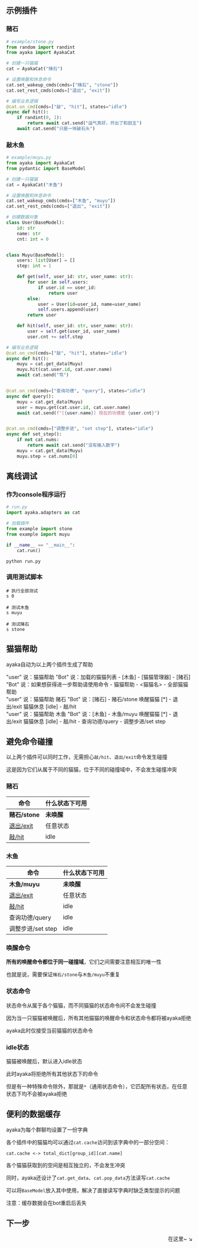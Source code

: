 ## 示例插件

### 赌石

```py
# example/stone.py
from random import randint
from ayaka import AyakaCat

# 创建一只猫猫
cat = AyakaCat("赌石")

# 设置唤醒和休息命令
cat.set_wakeup_cmds(cmds=["赌石", "stone"])
cat.set_rest_cmds(cmds=["退出", "exit"])
```

```py
# 编写业务逻辑
@cat.on_cmd(cmds=["敲", "hit"], states="idle")
async def hit():
    if randint(0, 1):
        return await cat.send("运气真好，开出了和田玉")
    await cat.send("只是一块破石头")
```

### 敲木鱼

```py
# example/muyu.py
from ayaka import AyakaCat
from pydantic import BaseModel

# 创建一只猫猫
cat = AyakaCat("木鱼")

# 设置唤醒和休息命令
cat.set_wakeup_cmds(cmds=["木鱼", "muyu"])
cat.set_rest_cmds(cmds=["退出", "exit"])
```

```py
# 创建数据对象
class User(BaseModel):
    id: str
    name: str
    cnt: int = 0


class Muyu(BaseModel):
    users: list[User] = []
    step: int = 1

    def get(self, user_id: str, user_name: str):
        for user in self.users:
            if user.id == user_id:
                return user
        else:
            user = User(id=user_id, name=user_name)
            self.users.append(user)
        return user

    def hit(self, user_id: str, user_name: str):
        user = self.get(user_id, user_name)
        user.cnt += self.step
```

```py
# 编写业务逻辑
@cat.on_cmd(cmds=["敲", "hit"], states="idle")
async def hit():
    muyu = cat.get_data(Muyu)
    muyu.hit(cat.user.id, cat.user.name)
    await cat.send("笃")


@cat.on_cmd(cmds=["查询功德", "query"], states="idle")
async def query():
    muyu = cat.get_data(Muyu)
    user = muyu.get(cat.user.id, cat.user.name)
    await cat.send(f"[{user.name}] 现在的功德是 {user.cnt}")


@cat.on_cmd(cmds=["调整步进", "set step"], states="idle")
async def set_step():
    if not cat.nums:
        return await cat.send("没有输入数字")
    muyu = cat.get_data(Muyu)
    muyu.step = cat.nums[0]
```

## 离线调试

### 作为console程序运行

```py
# run.py
import ayaka.adapters as cat

# 加载插件
from example import stone
from example import muyu

if __name__ == "__main__":
    cat.run()
```

```
python run.py
```

### 调用测试脚本

```
# 执行全部测试
s 0

# 测试木鱼
s muyu

# 测试赌石
s stone
```

## 猫猫帮助

ayaka自动为以上两个插件生成了帮助

<div class="demo">
"user" 说：猫猫帮助
"Bot" 说：加载的猫猫列表
- [木鱼]
- [猫猫管理器]
- [赌石]
"Bot" 说：如果想获得进一步帮助请使用命令
- 猫猫帮助 - &lt;猫猫名>
- 全部猫猫帮助
</div>

<div class="demo">
"user" 说：猫猫帮助 赌石
"Bot" 说：[赌石]
- 赌石/stone 唤醒猫猫
[*]
- 退出/exit 猫猫休息
[idle]
- 敲/hit
</div>

<div class="demo">
"user" 说：猫猫帮助 木鱼
"Bot" 说：[木鱼]
- 木鱼/muyu 唤醒猫猫
[*]
- 退出/exit 猫猫休息
[idle]
- 敲/hit
- 查询功德/query
- 调整步进/set step
</div>

## 避免命令碰撞

以上两个插件可以同时工作，无需担心`敲/hit`、`退出/exit`命令发生碰撞

这是因为它们从属于不同的猫猫，位于不同的碰撞域中，不会发生碰撞冲突

### 赌石

| 命令             | 什么状态下可用 |
| ---------------- | -------------- |
| **赌石/stone**   | **未唤醒**     |
| <u>退出/exit</u> | 任意状态       |
| <u>敲/hit</u>    | idle           |

### 木鱼

| 命令              | 什么状态下可用 |
| ----------------- | -------------- |
| **木鱼/muyu**     | **未唤醒**     |
| <u>退出/exit</u>  | 任意状态       |
| <u>敲/hit</u>     | idle           |
| 查询功德/query    | idle           |
| 调整步进/set step | idle           |

### 唤醒命令

**所有的唤醒命令都位于同一碰撞域**，它们之间需要注意相互的唯一性

也就是说，需要保证`赌石/stone`与`木鱼/muyu`不重复

### 状态命令

状态命令从属于各个猫猫，而不同猫猫的状态命令间不会发生碰撞

因为当一只猫猫被唤醒后，所有其他猫猫的唤醒命令和状态命令都将被ayaka拒绝

ayaka此时仅接受当前猫猫的状态命令

### idle状态

猫猫被唤醒后，默认进入idle状态

此时ayaka将拒绝所有其他状态下的命令

但是有一种特殊命令除外，那就是`*`（通用状态命令），它匹配所有状态，在任意状态下均不会被ayaka拒绝

## 便利的数据缓存

ayaka为每个群聊均设置了一份字典

各个插件中的猫猫均可以通过`cat.cache`访问到该字典中的一部分空间：

```
cat.cache <-> total_dict[group_id][cat.name]
```

各个猫猫获取到的空间是相互独立的，不会发生冲突

同时，ayaka还设计了`cat.get_data`、`cat.pop_data`方法读写`cat.cache`

可以将`BaseModel`放入其中使用，解决了直接读写字典时缺乏类型提示的问题

注意：缓存数据会在bot重启后丢失

## 下一步

<div align="right">
    在这里~ ↘
</div>
